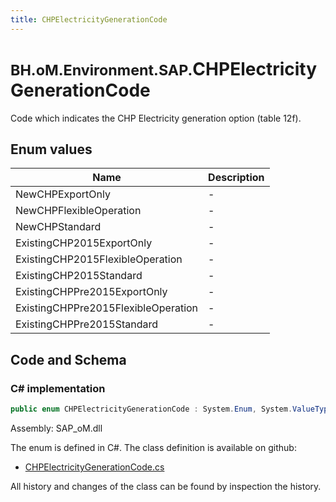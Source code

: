 ```yaml
---
title: CHPElectricityGenerationCode
---
```


# <small>BH.oM.Environment.SAP.</small>**CHPElectricityGenerationCode**

Code which indicates the CHP Electricity generation option (table 12f).

## Enum values

| Name            | Description                                                    |
|-----------------|----------------------------------------------------------------|
| NewCHPExportOnly |  -  |
| NewCHPFlexibleOperation |  -  |
| NewCHPStandard |  -  |
| ExistingCHP2015ExportOnly |  -  |
| ExistingCHP2015FlexibleOperation |  -  |
| ExistingCHP2015Standard |  -  |
| ExistingCHPPre2015ExportOnly |  -  |
| ExistingCHPPre2015FlexibleOperation |  -  |
| ExistingCHPPre2015Standard |  -  |


## Code and Schema

### C# implementation

``` C# title="C#"
public enum CHPElectricityGenerationCode : System.Enum, System.ValueType, System.IComparable, System.ISpanFormattable, System.IFormattable, System.IConvertible
```

Assembly: SAP_oM.dll

The enum is defined in C#. The class definition is available on github:

- [CHPElectricityGenerationCode.cs](https://github.com/BHoM/SAP_Toolkit/blob/develop/SAP_oM/Enums\CHPElectricityGenerationCode.cs)

All history and changes of the class can be found by inspection the history.
